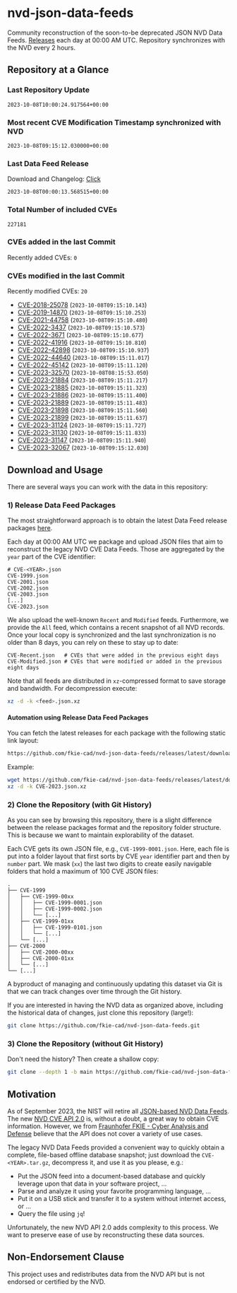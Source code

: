 # nvd-json-data-feeds

Community reconstruction of the soon-to-be deprecated JSON NVD Data Feeds. 
[Releases](https://github.com/fkie-cad/nvd-json-data-feeds/releases/latest) each day at 00:00 AM UTC.
Repository synchronizes with the NVD every 2 hours.

## Repository at a Glance

### Last Repository Update

```plain
2023-10-08T10:00:24.917564+00:00
```

### Most recent CVE Modification Timestamp synchronized with NVD

```plain
2023-10-08T09:15:12.030000+00:00
```

### Last Data Feed Release

Download and Changelog: [Click](https://github.com/fkie-cad/nvd-json-data-feeds/releases/latest)

```plain
2023-10-08T00:00:13.568515+00:00
```

### Total Number of included CVEs

```plain
227181
```

### CVEs added in the last Commit

Recently added CVEs: `0`



### CVEs modified in the last Commit

Recently modified CVEs: `20`

* [CVE-2018-25078](CVE-2018/CVE-2018-250xx/CVE-2018-25078.json) (`2023-10-08T09:15:10.143`)
* [CVE-2019-14870](CVE-2019/CVE-2019-148xx/CVE-2019-14870.json) (`2023-10-08T09:15:10.253`)
* [CVE-2021-44758](CVE-2021/CVE-2021-447xx/CVE-2021-44758.json) (`2023-10-08T09:15:10.480`)
* [CVE-2022-3437](CVE-2022/CVE-2022-34xx/CVE-2022-3437.json) (`2023-10-08T09:15:10.573`)
* [CVE-2022-3671](CVE-2022/CVE-2022-36xx/CVE-2022-3671.json) (`2023-10-08T09:15:10.677`)
* [CVE-2022-41916](CVE-2022/CVE-2022-419xx/CVE-2022-41916.json) (`2023-10-08T09:15:10.810`)
* [CVE-2022-42898](CVE-2022/CVE-2022-428xx/CVE-2022-42898.json) (`2023-10-08T09:15:10.937`)
* [CVE-2022-44640](CVE-2022/CVE-2022-446xx/CVE-2022-44640.json) (`2023-10-08T09:15:11.017`)
* [CVE-2022-45142](CVE-2022/CVE-2022-451xx/CVE-2022-45142.json) (`2023-10-08T09:15:11.120`)
* [CVE-2023-32570](CVE-2023/CVE-2023-325xx/CVE-2023-32570.json) (`2023-10-08T08:15:53.050`)
* [CVE-2023-21884](CVE-2023/CVE-2023-218xx/CVE-2023-21884.json) (`2023-10-08T09:15:11.217`)
* [CVE-2023-21885](CVE-2023/CVE-2023-218xx/CVE-2023-21885.json) (`2023-10-08T09:15:11.323`)
* [CVE-2023-21886](CVE-2023/CVE-2023-218xx/CVE-2023-21886.json) (`2023-10-08T09:15:11.400`)
* [CVE-2023-21889](CVE-2023/CVE-2023-218xx/CVE-2023-21889.json) (`2023-10-08T09:15:11.483`)
* [CVE-2023-21898](CVE-2023/CVE-2023-218xx/CVE-2023-21898.json) (`2023-10-08T09:15:11.560`)
* [CVE-2023-21899](CVE-2023/CVE-2023-218xx/CVE-2023-21899.json) (`2023-10-08T09:15:11.637`)
* [CVE-2023-31124](CVE-2023/CVE-2023-311xx/CVE-2023-31124.json) (`2023-10-08T09:15:11.727`)
* [CVE-2023-31130](CVE-2023/CVE-2023-311xx/CVE-2023-31130.json) (`2023-10-08T09:15:11.833`)
* [CVE-2023-31147](CVE-2023/CVE-2023-311xx/CVE-2023-31147.json) (`2023-10-08T09:15:11.940`)
* [CVE-2023-32067](CVE-2023/CVE-2023-320xx/CVE-2023-32067.json) (`2023-10-08T09:15:12.030`)


## Download and Usage

There are several ways you can work with the data in this repository:

### 1) Release Data Feed Packages

The most straightforward approach is to obtain the latest Data Feed release packages [here](https://github.com/fkie-cad/nvd-json-data-feeds/releases/latest).

Each day at 00:00 AM UTC we package and upload JSON files that aim to reconstruct the legacy NVD CVE Data Feeds.
Those are aggregated by the `year` part of the CVE identifier:

```
# CVE-<YEAR>.json
CVE-1999.json
CVE-2001.json
CVE-2002.json
CVE-2003.json
[...]
CVE-2023.json
```

We also upload the well-known `Recent` and `Modified` feeds.
Furthermore, we provide the `All` feed, which contains a recent snapshot of all NVD records.
Once your local copy is synchronized and the last synchronization is no older than 8 days, you can rely on these to stay up to date:

```plain
CVE-Recent.json   # CVEs that were added in the previous eight days
CVE-Modified.json # CVEs that were modified or added in the previous eight days
```

Note that all feeds are distributed in `xz`-compressed format to save storage and bandwidth.
For decompression execute:

```sh
xz -d -k <feed>.json.xz
```


#### Automation using Release Data Feed Packages

You can fetch the latest releases for each package with the following static link layout:

```sh
https://github.com/fkie-cad/nvd-json-data-feeds/releases/latest/download/CVE-<YEAR>.json.xz
```

Example:

```sh
wget https://github.com/fkie-cad/nvd-json-data-feeds/releases/latest/download/CVE-2023.json.xz
xz -d -k CVE-2023.json.xz
```

### 2) Clone the Repository (with Git History)

As you can see by browsing this repository, there is a slight difference between the release packages format and the repository folder structure.
This is because we want to maintain explorability of the dataset.

Each CVE gets its own JSON file, e.g., `CVE-1999-0001.json`.
Here, each file is put into a folder layout that first sorts by CVE `year` identifier part and then by `number` part.
We mask (`xx`) the last two digits to create easily navigable folders that hold a maximum of 100 CVE JSON files:

```plain
.
├── CVE-1999
│   ├── CVE-1999-00xx
│   │   ├── CVE-1999-0001.json
│   │   ├── CVE-1999-0002.json
│   │   └── [...]
│   ├── CVE-1999-01xx
│   │   ├── CVE-1999-0101.json
│   │   └── [...]
│   └── [...]
├── CVE-2000
│   ├── CVE-2000-00xx
│   ├── CVE-2000-01xx
│   └── [...]
└── [...]
```

A byproduct of managing and continuously updating this dataset via Git is that we can track changes over time through the Git history.

If you are interested in having the NVD data as organized above, including the historical data of changes, just clone this repository (large!):

```sh
git clone https://github.com/fkie-cad/nvd-json-data-feeds.git
```

### 3) Clone the Repository (without Git History)

Don't need the history? Then create a shallow copy:

```sh
git clone --depth 1 -b main https://github.com/fkie-cad/nvd-json-data-feeds.git
```

## Motivation

As of September 2023, the NIST will retire all [JSON-based NVD Data Feeds](https://nvd.nist.gov/vuln/data-feeds#divRetirementBanner-1).
The new [NVD CVE API 2.0](https://nvd.nist.gov/developers/vulnerabilities) is, without a doubt, a great way to obtain CVE information.
However, we from [Fraunhofer FKIE - Cyber Analysis and Defense](https://www.fkie.fraunhofer.de/en/departments/cad.html) believe that the API does not cover a variety of use cases.

The legacy NVD Data Feeds provided a convenient way to quickly obtain a complete, file-based offline database snapshot; just download the `CVE-<YEAR>.tar.gz`, decompress it, and use it as you please, e.g.:

* Put the JSON feed into a document-based database and quickly leverage upon that data in your software project, ...
* Parse and analyze it using your favorite programming language, ...
* Put it on a USB stick and transfer it to a system without internet access, or ...
* Query the file using `jq`!

Unfortunately, the new NVD API 2.0 adds complexity to this process.
We want to preserve ease of use by reconstructing these data sources.

## Non-Endorsement Clause

This project uses and redistributes data from the NVD API but is not endorsed or certified by the NVD.